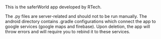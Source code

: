 This is the saferWorld app developed by RTech.

The .py files are server-related and should not to be run manually.
The android directory contains .gradle configurations which connect the app to google services (google maps and firebase). Upon deletion, the app will throw errors and will require you to rebind it to these services.
